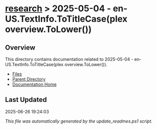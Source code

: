 # [research](../) > 2025-05-04 - en-US.TextInfo.ToTitleCase(plex overview.ToLower())

## Overview
This directory contains documentation related to 2025-05-04 - en-US.TextInfo.ToTitleCase(plex overview.ToLower()).

- [Files](#files)
- [Parent Directory](../)
- [Documentation Home](../../)

## Last Updated

2025-06-26 19:24:03

*This file was automatically generated by the update_readmes.ps1 script.*



